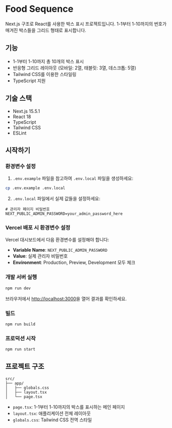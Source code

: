 # Food Sequence

Next.js 구조로 React를 사용한 박스 표시 프로젝트입니다. 1-1부터 1-10까지의 번호가 매겨진 박스들을 그리드 형태로 표시합니다.

## 기능

- 1-1부터 1-10까지 총 10개의 박스 표시
- 반응형 그리드 레이아웃 (모바일: 2열, 태블릿: 3열, 데스크톱: 5열)
- Tailwind CSS를 이용한 스타일링
- TypeScript 지원

## 기술 스택

- Next.js 15.5.1
- React 18
- TypeScript
- Tailwind CSS
- ESLint

## 시작하기

### 환경변수 설정

1. `.env.example` 파일을 참고하여 `.env.local` 파일을 생성하세요:
```bash
cp .env.example .env.local
```

2. `.env.local` 파일에서 실제 값들을 설정하세요:
```env
# 관리자 페이지 비밀번호
NEXT_PUBLIC_ADMIN_PASSWORD=your_admin_password_here
```

### Vercel 배포 시 환경변수 설정

Vercel 대시보드에서 다음 환경변수를 설정해야 합니다:

- **Variable Name**: `NEXT_PUBLIC_ADMIN_PASSWORD`
- **Value**: 실제 관리자 비밀번호
- **Environment**: Production, Preview, Development 모두 체크

### 개발 서버 실행

```bash
npm run dev
```

브라우저에서 [http://localhost:3000](http://localhost:3000)을 열어 결과를 확인하세요.

### 빌드

```bash
npm run build
```

### 프로덕션 시작

```bash
npm run start
```

## 프로젝트 구조

```
src/
├── app/
│   ├── globals.css
│   ├── layout.tsx
│   └── page.tsx
```

- `page.tsx`: 1-1부터 1-10까지의 박스를 표시하는 메인 페이지
- `layout.tsx`: 애플리케이션 전체 레이아웃
- `globals.css`: Tailwind CSS 전역 스타일
